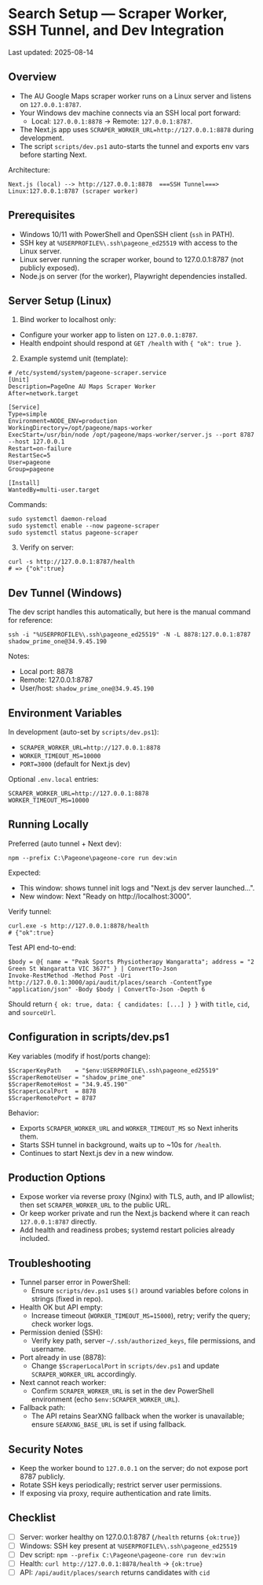 # Search Setup — Scraper Worker, SSH Tunnel, and Dev Integration

Last updated: 2025-08-14

## Overview

- The AU Google Maps scraper worker runs on a Linux server and listens on `127.0.0.1:8787`.
- Your Windows dev machine connects via an SSH local port forward:
  - Local: `127.0.0.1:8878` → Remote: `127.0.0.1:8787`.
- The Next.js app uses `SCRAPER_WORKER_URL=http://127.0.0.1:8878` during development.
- The script `scripts/dev.ps1` auto-starts the tunnel and exports env vars before starting Next.

Architecture:
```
Next.js (local) --> http://127.0.0.1:8878  ===SSH Tunnel===>  Linux:127.0.0.1:8787 (scraper worker)
```

## Prerequisites

- Windows 10/11 with PowerShell and OpenSSH client (`ssh` in PATH).
- SSH key at `%USERPROFILE%\.ssh\pageone_ed25519` with access to the Linux server.
- Linux server running the scraper worker, bound to 127.0.0.1:8787 (not publicly exposed).
- Node.js on server (for the worker), Playwright dependencies installed.

## Server Setup (Linux)

1) Bind worker to localhost only:
- Configure your worker app to listen on `127.0.0.1:8787`.
- Health endpoint should respond at `GET /health` with `{ "ok": true }`.

2) Example systemd unit (template):
```
# /etc/systemd/system/pageone-scraper.service
[Unit]
Description=PageOne AU Maps Scraper Worker
After=network.target

[Service]
Type=simple
Environment=NODE_ENV=production
WorkingDirectory=/opt/pageone/maps-worker
ExecStart=/usr/bin/node /opt/pageone/maps-worker/server.js --port 8787 --host 127.0.0.1
Restart=on-failure
RestartSec=5
User=pageone
Group=pageone

[Install]
WantedBy=multi-user.target
```
Commands:
```
sudo systemctl daemon-reload
sudo systemctl enable --now pageone-scraper
sudo systemctl status pageone-scraper
```

3) Verify on server:
```
curl -s http://127.0.0.1:8787/health
# => {"ok":true}
```

## Dev Tunnel (Windows)

The dev script handles this automatically, but here is the manual command for reference:
```
ssh -i "%USERPROFILE%\.ssh\pageone_ed25519" -N -L 8878:127.0.0.1:8787 shadow_prime_one@34.9.45.190
```
Notes:
- Local port: 8878
- Remote: 127.0.0.1:8787
- User/host: `shadow_prime_one@34.9.45.190`

## Environment Variables

In development (auto-set by `scripts/dev.ps1`):
- `SCRAPER_WORKER_URL=http://127.0.0.1:8878`
- `WORKER_TIMEOUT_MS=10000`
- `PORT=3000` (default for Next.js dev)

Optional `.env.local` entries:
```
SCRAPER_WORKER_URL=http://127.0.0.1:8878
WORKER_TIMEOUT_MS=10000
```

## Running Locally

Preferred (auto tunnel + Next dev):
```
npm --prefix C:\Pageone\pageone-core run dev:win
```
Expected:
- This window: shows tunnel init logs and "Next.js dev server launched...".
- New window: Next "Ready on http://localhost:3000".

Verify tunnel:
```
curl.exe -s http://127.0.0.1:8878/health
# {"ok":true}
```

Test API end-to-end:
```
$body = @{ name = "Peak Sports Physiotherapy Wangaratta"; address = "2 Green St Wangaratta VIC 3677" } | ConvertTo-Json
Invoke-RestMethod -Method Post -Uri http://127.0.0.1:3000/api/audit/places/search -ContentType "application/json" -Body $body | ConvertTo-Json -Depth 6
```
Should return `{ ok: true, data: { candidates: [...] } }` with `title`, `cid`, and `sourceUrl`.

## Configuration in scripts/dev.ps1

Key variables (modify if host/ports change):
```
$ScraperKeyPath    = "$env:USERPROFILE\.ssh\pageone_ed25519"
$ScraperRemoteUser = "shadow_prime_one"
$ScraperRemoteHost = "34.9.45.190"
$ScraperLocalPort  = 8878
$ScraperRemotePort = 8787
```
Behavior:
- Exports `SCRAPER_WORKER_URL` and `WORKER_TIMEOUT_MS` so Next inherits them.
- Starts SSH tunnel in background, waits up to ~10s for `/health`.
- Continues to start Next.js dev in a new window.

## Production Options

- Expose worker via reverse proxy (Nginx) with TLS, auth, and IP allowlist; then set `SCRAPER_WORKER_URL` to the public URL.
- Or keep worker private and run the Next.js backend where it can reach `127.0.0.1:8787` directly.
- Add health and readiness probes; systemd restart policies already included.

## Troubleshooting

- Tunnel parser error in PowerShell:
  - Ensure `scripts/dev.ps1` uses `$()` around variables before colons in strings (fixed in repo).
- Health OK but API empty:
  - Increase timeout (`WORKER_TIMEOUT_MS=15000`), retry; verify the query; check worker logs.
- Permission denied (SSH):
  - Verify key path, server `~/.ssh/authorized_keys`, file permissions, and username.
- Port already in use (8878):
  - Change `$ScraperLocalPort` in `scripts/dev.ps1` and update `SCRAPER_WORKER_URL` accordingly.
- Next cannot reach worker:
  - Confirm `SCRAPER_WORKER_URL` is set in the dev PowerShell environment (echo `$env:SCRAPER_WORKER_URL`).
- Fallback path:
  - The API retains SearXNG fallback when the worker is unavailable; ensure `SEARXNG_BASE_URL` is set if using fallback.

## Security Notes

- Keep the worker bound to `127.0.0.1` on the server; do not expose port 8787 publicly.
- Rotate SSH keys periodically; restrict server user permissions.
- If exposing via proxy, require authentication and rate limits.

## Checklist

- [ ] Server: worker healthy on 127.0.0.1:8787 (`/health` returns `{ok:true}`)
- [ ] Windows: SSH key present at `%USERPROFILE%\.ssh\pageone_ed25519`
- [ ] Dev script: `npm --prefix C:\Pageone\pageone-core run dev:win`
- [ ] Health: `curl http://127.0.0.1:8878/health` → `{ok:true}`
- [ ] API: `/api/audit/places/search` returns candidates with `cid`
